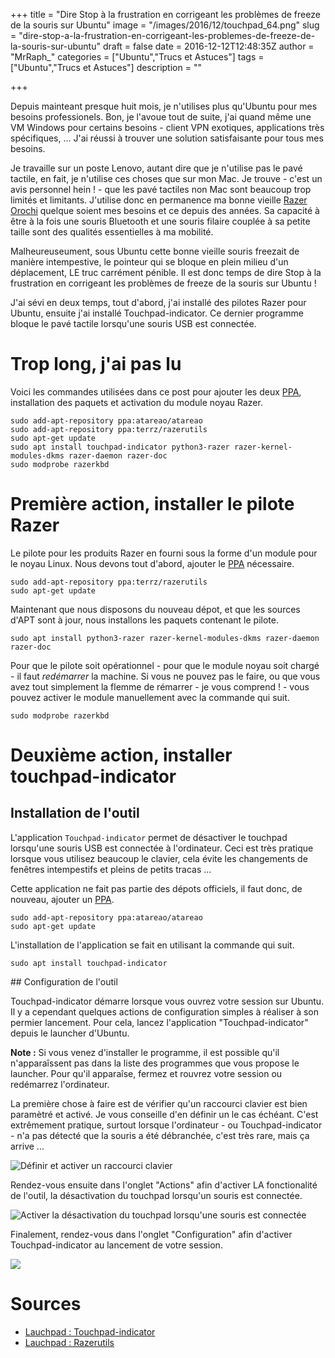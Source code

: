 +++
title = "Dire Stop à la frustration en corrigeant les problèmes de freeze de la souris sur Ubuntu"
image = "/images/2016/12/touchpad_64.png"
slug = "dire-stop-a-la-frustration-en-corrigeant-les-problemes-de-freeze-de-la-souris-sur-ubuntu"
draft = false
date = 2016-12-12T12:48:35Z
author = "MrRaph_"
categories = ["Ubuntu","Trucs et Astuces"]
tags = ["Ubuntu","Trucs et Astuces"]
description = ""

+++

Depuis mainteant presque huit mois, je n'utilises plus qu'Ubuntu pour mes besoins professionels. Bon, je l'avoue tout de suite, j'ai quand même une VM Windows pour certains besoins - client VPN exotiques, applications très spécifiques, ... J'ai réussi à trouver une solution satisfaisante pour tous mes besoins.

Je travaille sur un poste Lenovo, autant dire que je n'utilise pas le pavé tactile, en fait, je n'utilise ces choses que sur mon Mac. Je trouve - c'est un avis personnel hein ! - que les pavé tactiles non Mac sont beaucoup trop limités et limitants. J'utilise donc en permanence ma bonne vieille <a target="_blank" href="https://www.amazon.fr/gp/product/B0152YTWPW/ref=as_li_qf_sp_asin_il_tl?ie=UTF8&camp=1642&creative=6746&creativeASIN=B0152YTWPW&linkCode=as2&tag=techan0f-21">Razer Orochi</a> quelque soient mes besoins et ce depuis des années. Sa capacité à être à la fois une souris Bluetooth et une souris filaire couplée à sa petite taille sont des qualités essentielles à ma mobilité. 

Malheureuseument, sous Ubuntu cette bonne vieille souris freezait de manière intempestive, le pointeur qui se bloque en plein milieu d'un déplacement, LE truc carrément pénible. Il est donc temps de dire Stop à la frustration en corrigeant les problèmes de freeze de la souris sur Ubuntu !

J'ai sévi en deux temps, tout d'abord, j'ai installé des pilotes Razer pour Ubuntu, ensuite j'ai installé Touchpad-indicator. Ce dernier programme bloque le pavé tactile lorsqu'une souris USB est connectée.


# Trop long, j'ai pas lu

Voici les commandes utilisées dans ce post pour ajouter les deux [PPA](https://doc.ubuntu-fr.org/ppa), installation des paquets et activation du module noyau Razer.

    sudo add-apt-repository ppa:atareao/atareao
    sudo add-apt-repository ppa:terrz/razerutils
    sudo apt-get update
    sudo apt install touchpad-indicator python3-razer razer-kernel-modules-dkms razer-daemon razer-doc
    sudo modprobe razerkbd

# Première action, installer le pilote Razer

Le pilote pour les produits Razer en fourni sous la forme d'un module pour le noyau Linux. Nous devons tout d'abord, ajouter le [PPA](https://doc.ubuntu-fr.org/ppa) nécessaire.

    sudo add-apt-repository ppa:terrz/razerutils
    sudo apt-get update

Maintenant que nous disposons du nouveau dépot, et que les sources d'APT sont à jour, nous installons les paquets contenant le pilote.

    sudo apt install python3-razer razer-kernel-modules-dkms razer-daemon razer-doc

Pour que le pilote soit opérationnel - pour que le module noyau soit chargé - il faut _redémarrer_ la machine. Si vous ne pouvez pas le faire, ou que vous avez tout simplement la flemme de rémarrer - je vous comprend ! - vous pouvez activer le module manuellement avec la commande qui suit.

    sudo modprobe razerkbd


# Deuxième action, installer touchpad-indicator


## Installation de l'outil


L'application `Touchpad-indicator` permet de désactiver le touchpad lorsqu'une souris USB est connectée à l'ordinateur. Ceci est très pratique lorsque vous utilisez beaucoup le clavier, cela évite les changements de fenêtres intempestifs et pleins de petits tracas ...

Cette application ne fait pas partie des dépots officiels, il faut donc, de nouveau, ajouter un [PPA](https://doc.ubuntu-fr.org/ppa).

    sudo add-apt-repository ppa:atareao/atareao
    sudo apt-get update

L'installation de l'application se fait en utilisant la commande qui suit.

    sudo apt install touchpad-indicator


## Configuration de l'outil

Touchpad-indicator démarre lorsque vous ouvrez votre session sur Ubuntu. Il y a cependant quelques actions de configuration simples à réaliser à son permier lancement. Pour cela, lancez l'application "Touchpad-indicator" depuis le launcher d'Ubuntu.

**Note :** Si vous venez d'installer le programme, il est possible qu'il n'apparaîssent pas dans la liste des programmes que vous propose le launcher. Pour qu'il apparaîse, fermez et rouvrez votre session ou redémarrez l'ordinateur.


La première chose à faire est de vérifier qu'un raccourci clavier est bien paramètré et activé. Je vous conseille d'en définir un le cas échéant. C'est extrêmement pratique, surtout lorsque l'ordinateur - ou Touchpad-indicator - n'a pas détecté que la souris a été débranchée, c'est très rare, mais ça arrive ...

![Définir et activer un raccourci clavier](/content/images/2016/12/touchpad-indicator_raccourci.png)


Rendez-vous ensuite dans l'onglet "Actions" afin d'activer LA fonctionalité de l'outil, la désactivation du touchpad lorsqu'un souris est connectée.


![Activer la désactivation du touchpad lorsqu'une souris est connectée](/content/images/2016/12/touchpad-indicator_actions.png)


Finalement, rendez-vous dans l'onglet "Configuration" afin d'activer Touchpad-indicator au lancement de votre session.

![](/content/images/2016/12/touchpad-indicator_demarrage.png)


# Sources

* [Lauchpad : Touchpad-indicator](https://launchpad.net/touchpad-indicator)
* [Lauchpad : Razerutils](https://launchpad.net/~terrz/+archive/ubuntu/razerutils)
